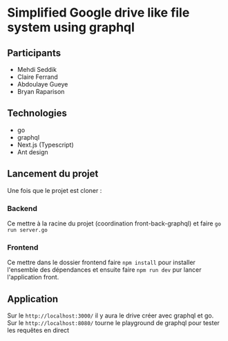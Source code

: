 # Simplified Google drive like file system using graphql


## Participants
- Mehdi Seddik
- Claire Ferrand
- Abdoulaye Gueye
- Bryan Raparison

## Technologies
- go
- graphql
- Next.js (Typescript)
- Ant design

## Lancement du projet 

Une fois que le projet est cloner : 

### Backend 
Ce mettre à la racine du projet (coordination front-back-graphql) et faire ```go run server.go```

### Frontend 
Ce mettre dans le dossier frontend faire ```npm install``` pour installer l'ensemble des dépendances et ensuite faire ```npm run dev``` pur lancer l'application front.


## Application 
Sur le ```http://localhost:3000/``` il y aura le drive créer avec graphql et go. \
Sur le ```http://localhost:8080/``` tourne le playground de graphql pour tester les requêtes en direct
